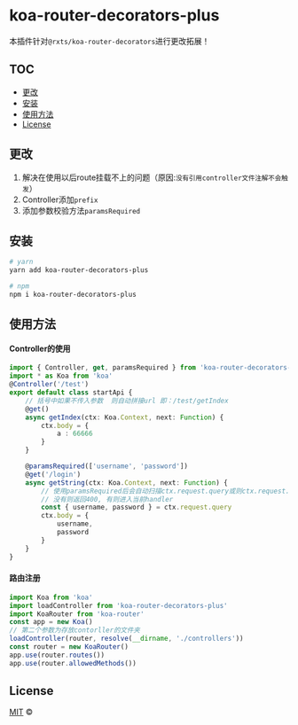 # koa-router-decorators-plus
本插件针对`@rxts/koa-router-decorators`进行更改拓展！

## TOC <!-- omit in toc -->

- [更改](#更改)
- [安装](#安装)
- [使用方法](#使用方法)
- [License](#license)

## 更改
1. 解决在使用以后route挂载不上的问题（原因:`没有引用controller文件注解不会触发`）
2. Controller添加`prefix`
3. 添加参数校验方法`paramsRequired`

## 安装
```sh
# yarn
yarn add koa-router-decorators-plus

# npm
npm i koa-router-decorators-plus
```

## 使用方法

#### Controller的使用
```ts
import { Controller, get, paramsRequired } from 'koa-router-decorators-plus'
import * as Koa from 'koa'
@Controller('/test')
export default class startApi {
    // 括号中如果不传入参数  则自动拼接url 即：/test/getIndex
    @get()
    async getIndex(ctx: Koa.Context, next: Function) {
        ctx.body = {
            a : 66666
        }
    }

    @paramsRequired(['username', 'password'])
    @get('/login')
    async getString(ctx: Koa.Context, next: Function) {
        // 使用paramsRequired后会自动扫描ctx.request.query或则ctx.request.body上是否存在相关参数
        // 没有则返回400, 有则进入当前handler
        const { username, password } = ctx.request.query
        ctx.body = {
            username,
            password
        }
    }
}
```

#### 路由注册

```ts
import Koa from 'koa'
import loadController from 'koa-router-decorators-plus'
import KoaRouter from 'koa-router'
const app = new Koa()
// 第二个参数为存放contorller的文件夹
loadController(router, resolve(__dirname, './controllers'))
const router = new KoaRouter()
app.use(router.routes())
app.use(router.allowedMethods())
```
## License

[MIT][] © 

[mit]: http://opensource.org/licenses/MIT




